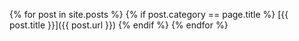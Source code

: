 {% for post in site.posts %}
  {% if post.category == page.title %}
    [{{ post.title }}]({{ post.url }})
  {% endif %}
{% endfor %}
